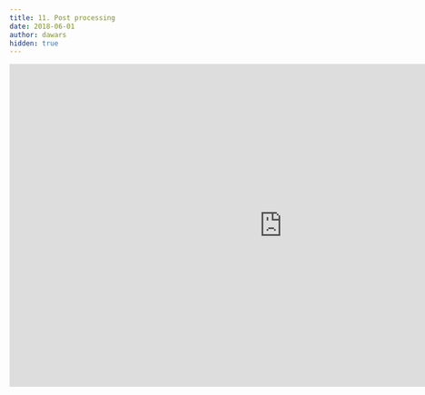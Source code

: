 ```yaml
---
title: 11. Post processing
date: 2018-06-01
author: dawars
hidden: true
---
```


<p></p>
<div class="video-container">
  <iframe src="https://docs.google.com/presentation/d/e/2PACX-1vRmXF6HwS8Z7qz7i85obyfGJdotoLbHl6eSe3CYp_q9OjMP4sZPq3iigdbBmYbX0XgVnzlQwMk9ilOR/embed?start=false&loop=false&delayms=3000" frameborder="0" width="960" height="569" allowfullscreen="true" mozallowfullscreen="true" webkitallowfullscreen="true"></iframe>
</div>
